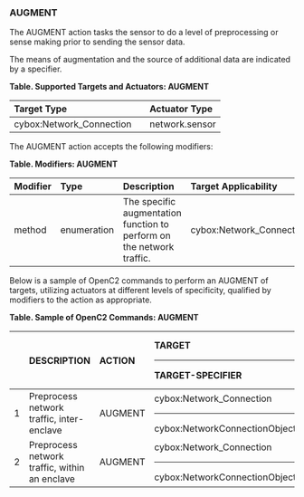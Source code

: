 ### AUGMENT
The AUGMENT action tasks the sensor to do a level of preprocessing or sense making prior to sending the sensor data.

The means of augmentation and the source of additional data are indicated by a specifier.

**Table. Supported Targets and Actuators: AUGMENT**

| Target Type |  | Actuator Type | 
| :--- | :--- | :--- | 
| cybox:Network_Connection |  | network.sensor | 

The AUGMENT action accepts the following modifiers:

**Table. Modifiers: AUGMENT**

| Modifier | Type | Description | Target Applicability | 
| :--- | :--- | :--- | :--- | 
| method | enumeration | The specific augmentation function to perform on the network traffic. | cybox:Network_Connection | 

Below is a sample of OpenC2 commands to perform an AUGMENT of targets, utilizing actuators at different levels of specificity, qualified by modifiers to the action as appropriate.

**Table. Sample of OpenC2 Commands: AUGMENT**

|  | DESCRIPTION | ACTION | TARGET<hr>TARGET-SPECIFIER | ACTUATOR<hr>ACTUATOR-SPECIFIER | MODIFIER | 
| :--- | :--- | :--- | :--- | :--- | :--- | 
| 1 | Preprocess network traffic, inter-enclave | AUGMENT | cybox:Network_Connection<hr>cybox:NetworkConnectionObjectType | <hr> | method | 
| 2 | Preprocess network traffic, within an enclave | AUGMENT | cybox:Network_Connection<hr>cybox:NetworkConnectionObjectType | network.sensor<hr>(optional) | method | 

